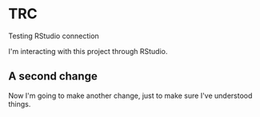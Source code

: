 # TRC
Testing RStudio connection

I'm interacting with this project through RStudio.

## A second change
Now I'm going to make another change, just to make sure I've understood things.